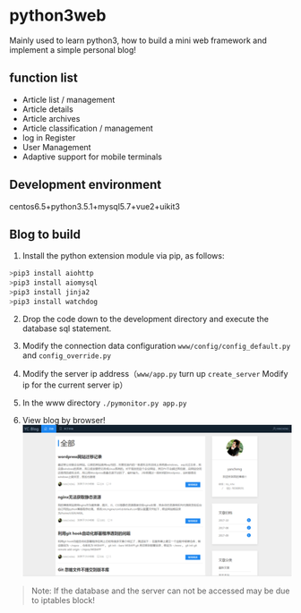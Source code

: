 python3web
===========================
Mainly used to learn python3, how to build a mini web framework and implement a simple personal blog!

## function list
* Article list / management
* Article details
* Article archives
* Article classification / management
* log in Register
* User Management
* Adaptive support for mobile terminals
    
## Development environment
centos6.5+python3.5.1+mysql5.7+vue2+uikit3
## Blog to build

1. Install the python extension module via pip, as follows:
  ```Python
  >pip3 install aiohttp
  >pip3 install aiomysql
  >pip3 install jinja2
  >pip3 install watchdog
  ```
2. Drop the code down to the development directory and execute the database sql statement.

3. Modify the connection data configuration `www/config/config_default.py` and `config_override.py`

4. Modify the server ip address（`www/app.py` turn up `create_server` Modify ip for the current server ip）

4. In the www directory `./pymonitor.py app.py`
5. View blog by browser!
   ![](https://github.com/yanchengdegithub/python3web/raw/master/www/other/py_blog_index.png)

> Note: If the database and the server can not be accessed may be due to iptables block!



